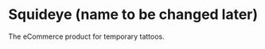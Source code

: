 Squideye (name to be changed later)
===================================

The eCommerce product for temporary tattoos.